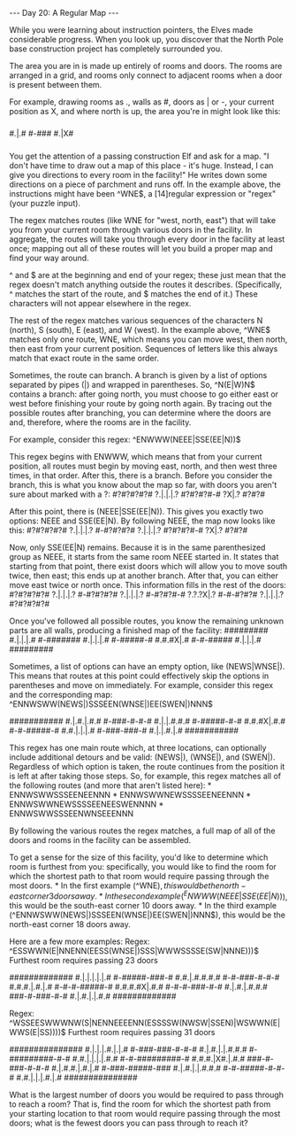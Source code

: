 --- Day 20: A Regular Map ---

   While you were learning about instruction pointers, the Elves made
   considerable progress. When you look up, you discover that the North
   Pole base construction project has completely surrounded you.

   The area you are in is made up entirely of rooms and doors. The rooms
   are arranged in a grid, and rooms only connect to adjacent rooms when a
   door is present between them.

   For example, drawing rooms as ., walls as #, doors as | or -, your
   current position as X, and where north is up, the area you're in might
   look like this:
#####
#.|.#
#-###
#.|X#
#####

   You get the attention of a passing construction Elf and ask for a map.
   "I don't have time to draw out a map of this place - it's huge.
   Instead, I can give you directions to every room in the facility!" He
   writes down some directions on a piece of parchment and runs off. In
   the example above, the instructions might have been ^WNE$, a
   [14]regular expression or "regex" (your puzzle input).

   The regex matches routes (like WNE for "west, north, east") that will
   take you from your current room through various doors in the facility.
   In aggregate, the routes will take you through every door in the
   facility at least once; mapping out all of these routes will let you
   build a proper map and find your way around.

   ^ and $ are at the beginning and end of your regex; these just mean
   that the regex doesn't match anything outside the routes it describes.
   (Specifically, ^ matches the start of the route, and $ matches the end
   of it.) These characters will not appear elsewhere in the regex.

   The rest of the regex matches various sequences of the characters N
   (north), S (south), E (east), and W (west). In the example above, ^WNE$
   matches only one route, WNE, which means you can move west, then north,
   then east from your current position. Sequences of letters like this
   always match that exact route in the same order.

   Sometimes, the route can branch. A branch is given by a list of options
   separated by pipes (|) and wrapped in parentheses. So, ^N(E|W)N$
   contains a branch: after going north, you must choose to go either east
   or west before finishing your route by going north again. By tracing
   out the possible routes after branching, you can determine where the
   doors are and, therefore, where the rooms are in the facility.

   For example, consider this regex: ^ENWWW(NEEE|SSE(EE|N))$

   This regex begins with ENWWW, which means that from your current
   position, all routes must begin by moving east, north, and then west
   three times, in that order. After this, there is a branch. Before you
   consider the branch, this is what you know about the map so far, with
   doors you aren't sure about marked with a ?:
#?#?#?#?#
?.|.|.|.?
#?#?#?#-#
    ?X|.?
    #?#?#

   After this point, there is (NEEE|SSE(EE|N)). This gives you exactly two
   options: NEEE and SSE(EE|N). By following NEEE, the map now looks like
   this:
#?#?#?#?#
?.|.|.|.?
#-#?#?#?#
?.|.|.|.?
#?#?#?#-#
    ?X|.?
    #?#?#

   Now, only SSE(EE|N) remains. Because it is in the same parenthesized
   group as NEEE, it starts from the same room NEEE started in. It states
   that starting from that point, there exist doors which will allow you
   to move south twice, then east; this ends up at another branch. After
   that, you can either move east twice or north once. This information
   fills in the rest of the doors:
#?#?#?#?#
?.|.|.|.?
#-#?#?#?#
?.|.|.|.?
#-#?#?#-#
?.?.?X|.?
#-#-#?#?#
?.|.|.|.?
#?#?#?#?#

   Once you've followed all possible routes, you know the remaining
   unknown parts are all walls, producing a finished map of the facility:
#########
#.|.|.|.#
#-#######
#.|.|.|.#
#-#####-#
#.#.#X|.#
#-#-#####
#.|.|.|.#
#########

   Sometimes, a list of options can have an empty option, like
   (NEWS|WNSE|). This means that routes at this point could effectively
   skip the options in parentheses and move on immediately. For example,
   consider this regex and the corresponding map:
^ENNWSWW(NEWS|)SSSEEN(WNSE|)EE(SWEN|)NNN$

###########
#.|.#.|.#.#
#-###-#-#-#
#.|.|.#.#.#
#-#####-#-#
#.#.#X|.#.#
#-#-#####-#
#.#.|.|.|.#
#-###-###-#
#.|.|.#.|.#
###########

   This regex has one main route which, at three locations, can optionally
   include additional detours and be valid: (NEWS|), (WNSE|), and (SWEN|).
   Regardless of which option is taken, the route continues from the
   position it is left at after taking those steps. So, for example, this
   regex matches all of the following routes (and more that aren't listed
   here):
     * ENNWSWWSSSEENEENNN
     * ENNWSWWNEWSSSSEENEENNN
     * ENNWSWWNEWSSSSEENEESWENNNN
     * ENNWSWWSSSEENWNSEEENNN

   By following the various routes the regex matches, a full map of all of
   the doors and rooms in the facility can be assembled.

   To get a sense for the size of this facility, you'd like to determine
   which room is furthest from you: specifically, you would like to find
   the room for which the shortest path to that room would require passing
   through the most doors.
     * In the first example (^WNE$), this would be the north-east corner 3
       doors away.
     * In the second example (^ENWWW(NEEE|SSE(EE|N))$), this would be the
       south-east corner 10 doors away.
     * In the third example (^ENNWSWW(NEWS|)SSSEEN(WNSE|)EE(SWEN|)NNN$),
       this would be the north-east corner 18 doors away.

   Here are a few more examples:
Regex: ^ESSWWN(E|NNENN(EESS(WNSE|)SSS|WWWSSSSE(SW|NNNE)))$
Furthest room requires passing 23 doors

#############
#.|.|.|.|.|.#
#-#####-###-#
#.#.|.#.#.#.#
#-#-###-#-#-#
#.#.#.|.#.|.#
#-#-#-#####-#
#.#.#.#X|.#.#
#-#-#-###-#-#
#.|.#.|.#.#.#
###-#-###-#-#
#.|.#.|.|.#.#
#############

Regex: ^WSSEESWWWNW(S|NENNEEEENN(ESSSSW(NWSW|SSEN)|WSWWN(E|WWS(E|SS))))$
Furthest room requires passing 31 doors

###############
#.|.|.|.#.|.|.#
#-###-###-#-#-#
#.|.#.|.|.#.#.#
#-#########-#-#
#.#.|.|.|.|.#.#
#-#-#########-#
#.#.#.|X#.|.#.#
###-#-###-#-#-#
#.|.#.#.|.#.|.#
#-###-#####-###
#.|.#.|.|.#.#.#
#-#-#####-#-#-#
#.#.|.|.|.#.|.#
###############

   What is the largest number of doors you would be required to pass
   through to reach a room? That is, find the room for which the shortest
   path from your starting location to that room would require passing
   through the most doors; what is the fewest doors you can pass through
   to reach it?

